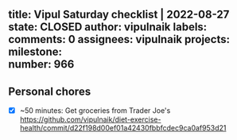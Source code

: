 title:	Vipul Saturday checklist | 2022-08-27
state:	CLOSED
author:	vipulnaik
labels:	
comments:	0
assignees:	vipulnaik
projects:	
milestone:	
number:	966
--
## Personal chores

- [x] ~50 minutes: Get groceries from Trader Joe's https://github.com/vipulnaik/diet-exercise-health/commit/d22f198d00ef01a42430fbbfcdec9ca0af953d21
